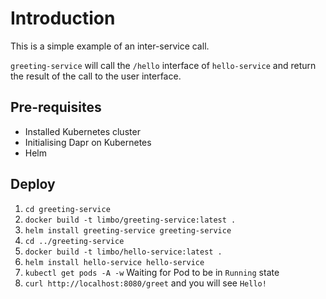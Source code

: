 # Introduction

This is a simple example of an inter-service call.

`greeting-service` will call the `/hello` interface of `hello-service` and return the result of the call to the user interface.



## Pre-requisites

- Installed Kubernetes cluster
- Initialising Dapr on Kubernetes
- Helm



## Deploy

1. `cd greeting-service`
2. `docker build -t limbo/greeting-service:latest .`
3. `helm install greeting-service greeting-service`
4. `cd ../greeting-service`
5. `docker build -t limbo/hello-service:latest .`
6. `helm install hello-service hello-service`
7. `kubectl get pods -A -w` Waiting for Pod to be in `Running` state
8. `curl http://localhost:8080/greet` and you will see `Hello!`

